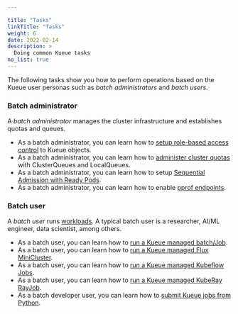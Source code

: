 ```yaml
---

title: "Tasks"
linkTitle: "Tasks"
weight: 6
date: 2022-02-14
description: >
  Doing common Kueue tasks
no_list: true
---
```


The following tasks show you how to perform operations based on the Kueue user
personas such as _batch administrators_ and _batch users_.

### Batch administrator

A _batch administrator_ manages the cluster infrastructure and establishes
quotas and queues.

- As a batch administrator, you can learn how to [setup role-based access control](/docs/tasks/rbac)
  to Kueue objects.
- As a batch administrator, you can learn how to
  [administer cluster quotas](/docs/tasks/administer_cluster_quotas) with ClusterQueues and LocalQueues.
- As a batch administrator, you can learn how to setup
  [Sequential Admission with Ready Pods](/docs/tasks/setup_sequential_admission).
- As a batch administrator, you can learn how to enable
  [pprof endpoints](/docs/tasks/enabling_pprof_endpoints).

### Batch user

A _batch user_ runs [workloads](/docs/concepts/workload). A typical
batch user is a researcher, AI/ML engineer, data scientist, among others.

- As a batch user, you can learn how to [run a Kueue managed batch/Job](/docs/tasks/run_jobs).
- As a batch user, you can learn how to [run a Kueue managed Flux MiniCluster](/docs/tasks/run_flux_minicluster).
- As a batch user, you can learn how to [run a Kueue managed Kubeflow Jobs](/docs/tasks/run_with_kubeflow).
- As a batch user, you can learn how to [run a Kueue managed KubeRay RayJob](/docs/tasks/run_rayjobs).
- As a batch developer user, you can learn how to [submit Kueue jobs from Python](/docs/tasks/run_python_jobs).

